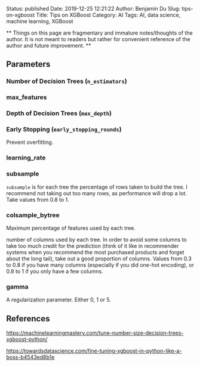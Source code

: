 Status: published
Date: 2019-12-25 12:21:22
Author: Benjamin Du
Slug: tips-on-xgboost
Title: Tips on XGBoost
Category: AI
Tags: AI, data science, machine learning, XGBoost

**
Things on this page are fragmentary and immature notes/thoughts of the author.
It is not meant to readers but rather for convenient reference of the author and future improvement.
**


## Parameters

### Number of Decision Trees (`n_estimators`)

### max_features

### Depth of Decision Trees (`max_depth`)

### Early Stopping (`early_stopping_rounds`)

Prevent overfitting.

### learning_rate

### subsample

`subsample` is for each tree the percentage of rows taken to build the tree. 
I recommend not taking out too many rows, 
as performance will drop a lot. Take values from 0.8 to 1.

### colsample_bytree

Maximum percentage of features used by each tree.

number of columns used by each tree. In order to avoid some columns to take too much credit for the prediction (think of it like in recommender systems when you recommend the most purchased products and forget about the long tail), take out a good proportion of columns. Values from 0.3 to 0.8 if you have many columns (especially if you did one-hot encoding), or 0.8 to 1 if you only have a few columns.

### gamma

A regularization parameter. 
Either 0, 1 or 5.



## References

https://machinelearningmastery.com/tune-number-size-decision-trees-xgboost-python/

https://towardsdatascience.com/fine-tuning-xgboost-in-python-like-a-boss-b4543ed8b1e